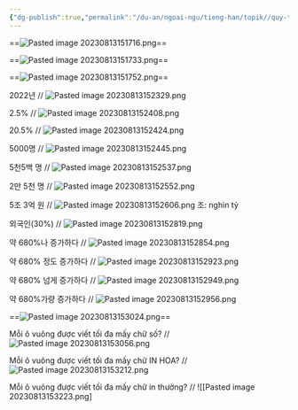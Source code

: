```yaml
---
{"dg-publish":true,"permalink":"/du-an/ngoai-ngu/tieng-han/topik//quy-tac-viet/","dgPassFrontmatter":true}
---
```


==![Pasted image 20230813151716.png](/img/user/Z_Attachment/Pasted%20image%2020230813151716.png)==
<!--SR:!2023-08-16,3,250-->

==![Pasted image 20230813151733.png](/img/user/Z_Attachment/Pasted%20image%2020230813151733.png)==
<!--SR:!2023-08-14,1,230-->

==![Pasted image 20230813151752.png](/img/user/Z_Attachment/Pasted%20image%2020230813151752.png)==
<!--SR:!2023-08-14,1,230-->

2022년
//
![Pasted image 20230813152329.png](/img/user/Z_Attachment/Pasted%20image%2020230813152329.png)
<!--SR:!2023-08-15,2,245-->

2.5%
//
![Pasted image 20230813152408.png](/img/user/Z_Attachment/Pasted%20image%2020230813152408.png)
<!--SR:!2023-08-15,2,245-->

20.5%
//
![Pasted image 20230813152424.png](/img/user/Z_Attachment/Pasted%20image%2020230813152424.png)

5000명
//
![Pasted image 20230813152445.png](/img/user/Z_Attachment/Pasted%20image%2020230813152445.png)
<!--SR:!2023-08-15,2,246-->

5천5백 명
//
![Pasted image 20230813152537.png](/img/user/Z_Attachment/Pasted%20image%2020230813152537.png)
<!--SR:!2023-08-14,1,226-->

2만 5천 명
//
![Pasted image 20230813152552.png](/img/user/Z_Attachment/Pasted%20image%2020230813152552.png)
<!--SR:!2023-08-15,2,246-->

5조 3억 원
//
![Pasted image 20230813152606.png](/img/user/Z_Attachment/Pasted%20image%2020230813152606.png)
조: nghìn tỷ
<!--SR:!2023-08-15,2,246-->

외국인(30%)
//
![Pasted image 20230813152819.png](/img/user/Z_Attachment/Pasted%20image%2020230813152819.png)
<!--SR:!2023-08-15,2,246-->

약 680%나 증가하다
//
![Pasted image 20230813152854.png](/img/user/Z_Attachment/Pasted%20image%2020230813152854.png)

약 680% 정도 증가하다
//
![Pasted image 20230813152923.png](/img/user/Z_Attachment/Pasted%20image%2020230813152923.png)
<!--SR:!2023-08-15,2,245-->

약 680% 넘게 증가하다
//
![Pasted image 20230813152949.png](/img/user/Z_Attachment/Pasted%20image%2020230813152949.png)
<!--SR:!2023-08-15,2,245-->

약 680%가량 증가하다
//
![Pasted image 20230813152956.png](/img/user/Z_Attachment/Pasted%20image%2020230813152956.png)
<!--SR:!2023-08-15,2,245-->

==![Pasted image 20230813153024.png](/img/user/Z_Attachment/Pasted%20image%2020230813153024.png)==
<!--SR:!2023-08-15,2,246-->

Mỗi ô vuông được viết tối đa mấy chữ số?
//
![Pasted image 20230813153056.png](/img/user/Z_Attachment/Pasted%20image%2020230813153056.png)

Mỗi ô vuông được viết tối đa mấy chữ IN HOA?
//
![Pasted image 20230813153212.png](/img/user/Z_Attachment/Pasted%20image%2020230813153212.png)
<!--SR:!2023-08-15,2,246-->

Mỗi ô vuông được viết tối đa mấy chữ in thường?
//
![[Pasted image 20230813153223.png]
<!--SR:!2023-08-15,2,246-->